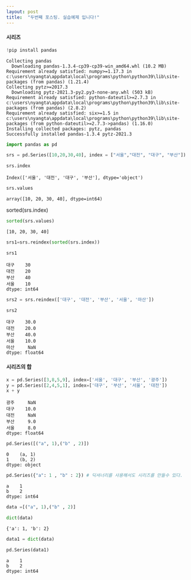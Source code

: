 ```yaml
---
layout: post
title:  "두번째 포스팅. 실습예제 입니다!"
---
```


#### 시리즈


```python
!pip install pandas
```

    Collecting pandas
      Downloading pandas-1.3.4-cp39-cp39-win_amd64.whl (10.2 MB)
    Requirement already satisfied: numpy>=1.17.3 in c:\users\nyangta\appdata\local\programs\python\python39\lib\site-packages (from pandas) (1.21.4)
    Collecting pytz>=2017.3
      Downloading pytz-2021.3-py2.py3-none-any.whl (503 kB)
    Requirement already satisfied: python-dateutil>=2.7.3 in c:\users\nyangta\appdata\local\programs\python\python39\lib\site-packages (from pandas) (2.8.2)
    Requirement already satisfied: six>=1.5 in c:\users\nyangta\appdata\local\programs\python\python39\lib\site-packages (from python-dateutil>=2.7.3->pandas) (1.16.0)
    Installing collected packages: pytz, pandas
    Successfully installed pandas-1.3.4 pytz-2021.3
    


```python
import pandas as pd
```


```python
srs = pd.Series([10,20,30,40], index = ["서울","대전", "대구", "부산"])
```


```python
srs.index
```




    Index(['서울', '대전', '대구', '부산'], dtype='object')




```python
srs.values
```




    array([10, 20, 30, 40], dtype=int64)



sorted(srs.index)


```python
sorted(srs.values)
```




    [10, 20, 30, 40]




```python
srs1=srs.reindex(sorted(srs.index))
```


```python
srs1
```




    대구    30
    대전    20
    부산    40
    서울    10
    dtype: int64




```python
srs2 = srs.reindex(['대구', '대전', '부산', '서울', '마산'])
```


```python
srs2
```




    대구    30.0
    대전    20.0
    부산    40.0
    서울    10.0
    마산     NaN
    dtype: float64



#### 시리즈의 합


```python
x = pd.Series([3,8,5,9], index=['서울', '대구', '부산', '광주'])
y = pd.Series([2,4,5,1], index=['대구', '부산', '서울', '대전'])
x + y
```




    광주     NaN
    대구    10.0
    대전     NaN
    부산     9.0
    서울     8.0
    dtype: float64




```python
pd.Series([("a", 1),("b" , 2)])
```




    0    (a, 1)
    1    (b, 2)
    dtype: object




```python
pd.Series({"a": 1 , "b" : 2}) # 딕셔너리를 사용해서도 시리즈를 만들수 있다.
```




    a    1
    b    2
    dtype: int64




```python
data =[("a", 1),("b" , 2)]
```


```python
dict(data)
```




    {'a': 1, 'b': 2}




```python
data1 = dict(data)
```


```python
pd.Series(data1)
```




    a    1
    b    2
    dtype: int64




```python

```
